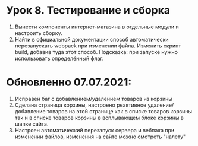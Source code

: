 # Урок 8. Тестирование и сборка

1) Вынести компоненты интернет-магазина в отдельные модули и настроить сборку.
2) Найти в официальной документации способ автоматически перезапускать webpack при изменении файла. Изменить скрипт build, добавив туда этот способ. Подсказка: при запуске нужно использовать определённый флаг.

# Обновленно 07.07.2021:

1) Исправен баг с добавлением/удалением товаров из корзины
2) Сделана страница корзины, настроено реактивное удаление/добавление товаров на этой странице как в списке товаров корзины так и в списке товаров корзины в всплывающем блоке корзины в шапке сайта.
3) Настроен автоматический перезапуск сервера и вебпака при изменении файлов, изменения на сайте можно смотреть "налету"
